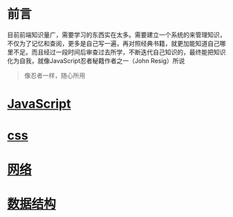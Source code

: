 # 前言
目前前端知识量广，需要学习的东西实在太多。需要建立一个系统的来管理知识，不仅为了记忆和查阅，更多是自己写一遍，再对照经典书籍，就更加能知道自己哪里不足。而且经过一段时间后审查过去所学，不断迭代自己知识的，最终能把知识化为自我，就像JavaScript忍者秘籍作者之一（John Resig）所说
> 像忍者一样，随心所用


# [JavaScript](./js/)

# [css](./css/)

# [网络](./network/)

# [数据结构](./dataStructure/)